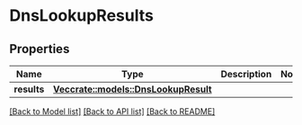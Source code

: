 # DnsLookupResults

## Properties

Name | Type | Description | Notes
------------ | ------------- | ------------- | -------------
**results** | [**Vec<crate::models::DnsLookupResult>**](DNSLookupResult.md) |  | 

[[Back to Model list]](../README.md#documentation-for-models) [[Back to API list]](../README.md#documentation-for-api-endpoints) [[Back to README]](../README.md)


